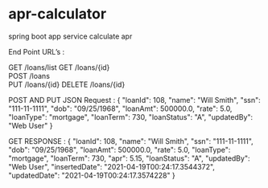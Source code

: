# apr-calculator
spring boot app service calculate apr

End Point URL’s :

GET	    /loans/list	
GET 	  /loans/{id}	
POST	  /loans	
PUT     /loans/{id}	
DELETE	/loans/{id}	

POST AND PUT JSON Request :
{
    "loanId": 108, 
    "name": "Will Smith",
    "ssn": "111-11-1111",
    "dob": "09/25/1968",
    "loanAmt": 500000.0,
    "rate": 5.0,
    "loanType": "mortgage",
    "loanTerm": 730,
    "loanStatus": "A",
    "updatedBy": "Web User"
}

GET RESPONSE :
{
    "loanId": 108,
    "name": "Will Smith",
    "ssn": "111-11-1111",
    "dob": "09/25/1968",
    "loanAmt": 500000.0,
    "rate": 5.0,
    "loanType": "mortgage",
    "loanTerm": 730,
    "apr": 5.15,
    "loanStatus": "A",
    "updatedBy": "Web User",
    "insertedDate": "2021-04-19T00:24:17.3544372",
    "updatedDate": "2021-04-19T00:24:17.3574228"
}


